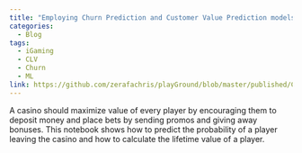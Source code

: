 ```yaml
---
title: "Employing Churn Prediction and Customer Value Prediction models to increase sales for an online Casino"
categories:
  - Blog
tags:
  - iGaming
  - CLV
  - Churn
  - ML
link: https://github.com/zerafachris/playGround/blob/master/published/ChurnPrediction_CLTV/0_Overview.ipynb
---
```


 A casino should maximize value of every player by encouraging them to deposit money and place bets by sending promos and giving away bonuses. This notebook shows how to predict the probability of a player leaving the casino and how to calculate the lifetime value of a player.